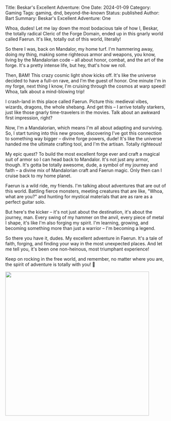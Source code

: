 Title: Beskar's Excellent Adventure: One
Date: 2024-01-09
Category: Gaming
Tags: gaming, dnd, beyond-the-known
Status: published
Author: Bart
Summary: Beskar's Excellent Adventure: One

Whoa, dudes! Let me lay down the most bodacious tale of how I, Beskar,
the totally radical Cleric of the Forge Domain, ended up in this gnarly
world called Faerun. It's like, totally out of this world, literally!

So there I was, back on Mandalor, my home turf. I'm hammering away,
doing my thing, making some righteous armor and weapons, you know,
living by the Mandalorian code – all about honor, combat, and the art of
the forge. It's a pretty intense life, but hey, that's how we roll.

Then, BAM! This crazy cosmic light show kicks off. It's like the
universe decided to have a full-on rave, and I'm the guest of honor. One
minute I'm in my forge, next thing I know, I'm cruising through the
cosmos at warp speed! Whoa, talk about a mind-blowing trip!

I crash-land in this place called Faerun. Picture this: medieval vibes,
wizards, dragons, the whole shebang. And get this – I arrive totally
starkers, just like those gnarly time-travelers in the movies. Talk
about an awkward first impression, right?

Now, I'm a Mandalorian, which means I'm all about adapting and
surviving. So, I start tuning into this new groove, discovering I've got
this connection to something way bigger – divine forge powers, dude!
It's like the universe handed me the ultimate crafting tool, and I'm the
artisan. Totally righteous!

My epic quest? To build the most excellent forge ever and craft a
magical suit of armor so I can head back to Mandalor. It's not just any
armor, though. It's gotta be totally awesome, dude, a symbol of my
journey and faith – a divine mix of Mandalorian craft and Faerun magic.
Only then can I cruise back to my home planet.

Faerun is a wild ride, my friends. I'm talking about adventures that are
out of this world. Battling fierce monsters, meeting creatures that are
like, "Whoa, what are you?" and hunting for mystical materials that are
as rare as a perfect guitar solo.

But here's the kicker – it's not just about the destination, it's about
the journey, man. Every swing of my hammer on the anvil, every piece of
metal I shape, it's like I'm also forging my spirit. I'm learning,
growing, and becoming something more than just a warrior – I'm becoming
a legend.

So there you have it, dudes. My excellent adventure in Faerun. It's a
tale of faith, forging, and finding your way in the most unexpected
places. And let me tell you, it's been one non-heinous, most triumphant
experience!

Keep on rocking in the free world, and remember, no matter where you
are, the spirit of adventure is totally with you! 🤘

<img src="/extra/beyond-the-known/75f33177/media/image1.png"
style="width:4.6875in;height:4.6875in" />
